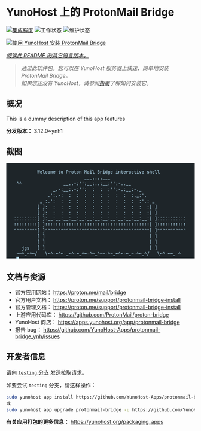 <!--
注意：此 README 由 <https://github.com/YunoHost/apps/tree/master/tools/readme_generator> 自动生成
请勿手动编辑。
-->

# YunoHost 上的 ProtonMail Bridge

[![集成程度](https://dash.yunohost.org/integration/protonmail-bridge.svg)](https://ci-apps.yunohost.org/ci/apps/protonmail-bridge/) ![工作状态](https://ci-apps.yunohost.org/ci/badges/protonmail-bridge.status.svg) ![维护状态](https://ci-apps.yunohost.org/ci/badges/protonmail-bridge.maintain.svg)

[![使用 YunoHost 安装 ProtonMail Bridge](https://install-app.yunohost.org/install-with-yunohost.svg)](https://install-app.yunohost.org/?app=protonmail-bridge)

*[阅读此 README 的其它语言版本。](./ALL_README.md)*

> *通过此软件包，您可以在 YunoHost 服务器上快速、简单地安装 ProtonMail Bridge。*  
> *如果您还没有 YunoHost，请参阅[指南](https://yunohost.org/install)了解如何安装它。*

## 概况

This is a dummy description of this app features


**分发版本：** 3.12.0~ynh1

## 截图

![ProtonMail Bridge 的截图](./doc/screenshots/screenshot.png)

## 文档与资源

- 官方应用网站： <https://proton.me/mail/bridge>
- 官方用户文档： <https://proton.me/support/protonmail-bridge-install>
- 官方管理文档： <https://proton.me/support/protonmail-bridge-install>
- 上游应用代码库： <https://github.com/ProtonMail/proton-bridge>
- YunoHost 商店： <https://apps.yunohost.org/app/protonmail-bridge>
- 报告 bug： <https://github.com/YunoHost-Apps/protonmail-bridge_ynh/issues>

## 开发者信息

请向 [`testing` 分支](https://github.com/YunoHost-Apps/protonmail-bridge_ynh/tree/testing) 发送拉取请求。

如要尝试 `testing` 分支，请这样操作：

```bash
sudo yunohost app install https://github.com/YunoHost-Apps/protonmail-bridge_ynh/tree/testing --debug
或
sudo yunohost app upgrade protonmail-bridge -u https://github.com/YunoHost-Apps/protonmail-bridge_ynh/tree/testing --debug
```

**有关应用打包的更多信息：** <https://yunohost.org/packaging_apps>
